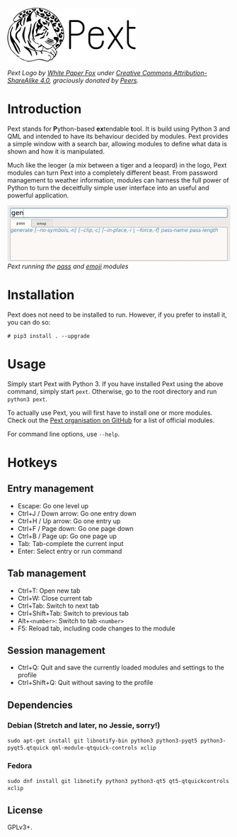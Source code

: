 ![Pext logo](logo.png)

*Pext Logo by [White Paper Fox](http://whitepaperfox.com/) under
[Creative Commons Attribution-ShareAlike 4.0](https://creativecommons.org/licenses/by-sa/4.0/),
graciously donated by [Peers](https://peers.community/).*

# Introduction
Pext stands for **P**ython-based **ex**tendable **t**ool. It is build using
Python 3 and QML and intended to have its behaviour decided by modules. Pext
provides a simple window with a search bar, allowing modules to define what
data is shown and how it is manipulated.

Much like the leoger (a mix between a tiger and a leopard) in the logo, Pext
modules can turn Pext into a completely different beast. From password
management to weather information, modules can harness the full power of Python
to turn the deceitfully simple user interface into an useful and powerful
application.

![Pext](screencast.gif)  
*Pext running the [pass](https://github.com/Pext/pext_module_pass) and
[emoji](https://github.com/Pext/pext_module_emoji) modules*

# Installation
Pext does not need to be installed to run. However, if you prefer to install
it, you can do so:

    # pip3 install . --upgrade

# Usage
Simply start Pext with Python 3. If you have installed Pext using the above
command, simply start `pext`. Otherwise, go to the root directory and run
`python3 pext`.

To actually use Pext, you will first have to install one or more modules. Check
out the [Pext organisation on GitHub](https://github.com/Pext) for a list of
official modules.

For command line options, use `--help`.

# Hotkeys
## Entry management
- Escape: Go one level up
- Ctrl+J / Down arrow: Go one entry down
- Ctrl+H / Up arrow: Go one entry up
- Ctrl+F / Page down: Go one page down
- Ctrl+B / Page up: Go one page up
- Tab: Tab-complete the current input
- Enter: Select entry or run command

## Tab management
- Ctrl+T: Open new tab
- Ctrl+W: Close current tab
- Ctrl+Tab: Switch to next tab
- Ctrl+Shift+Tab: Switch to previous tab
- Alt+`<number>`: Switch to tab `<number>`
- F5: Reload tab, including code changes to the module

## Session management
- Ctrl+Q: Quit and save the currently loaded modules and settings to the profile
- Ctrl+Shift+Q: Quit without saving to the profile

## Dependencies
### Debian (Stretch and later, no Jessie, sorry!)

    sudo apt-get install git libnotify-bin python3 python3-pyqt5 python3-pyqt5.qtquick qml-module-qtquick-controls xclip

### Fedora

    sudo dnf install git libnotify python3 python3-qt5 qt5-qtquickcontrols xclip

## License
GPLv3+.
